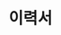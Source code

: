 ---
layout: resume
title: "이력서"
typora-root-url: ../
pdf_only: true
pdf_url: /pdf/resume_korean.pdf
author_profile: false
---